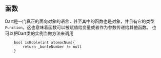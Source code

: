 ## 函数
Dart是一门真正的面向对象的语言，甚至其中的函数也是对象，并且有它的类型`Function`。这也意味着函数可以被赋值给变量或者作为参数传递给其他函数。
也可以把Dart类的实例当做方法来调用

```
    bool isBoble(int atomocNum){
        return _bonleNumber != null
    }
```
